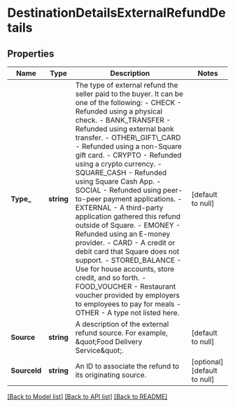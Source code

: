 # DestinationDetailsExternalRefundDetails

## Properties
Name | Type | Description | Notes
------------ | ------------- | ------------- | -------------
**Type_** | **string** | The type of external refund the seller paid to the buyer. It can be one of the following: - CHECK - Refunded using a physical check. - BANK_TRANSFER - Refunded using external bank transfer. - OTHER\\_GIFT\\_CARD - Refunded using a non-Square gift card. - CRYPTO - Refunded using a crypto currency. - SQUARE_CASH - Refunded using Square Cash App. - SOCIAL - Refunded using peer-to-peer payment applications. - EXTERNAL - A third-party application gathered this refund outside of Square. - EMONEY - Refunded using an E-money provider. - CARD - A credit or debit card that Square does not support. - STORED_BALANCE - Use for house accounts, store credit, and so forth. - FOOD_VOUCHER - Restaurant voucher provided by employers to employees to pay for meals - OTHER - A type not listed here. | [default to null]
**Source** | **string** | A description of the external refund source. For example, \&quot;Food Delivery Service\&quot;. | [default to null]
**SourceId** | **string** | An ID to associate the refund to its originating source. | [optional] [default to null]

[[Back to Model list]](../README.md#documentation-for-models) [[Back to API list]](../README.md#documentation-for-api-endpoints) [[Back to README]](../README.md)

